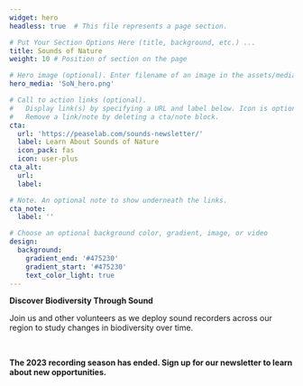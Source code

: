 ```yaml
---
widget: hero
headless: true  # This file represents a page section.

# Put Your Section Options Here (title, background, etc.) ...
title: Sounds of Nature
weight: 10 # Position of section on the page

# Hero image (optional). Enter filename of an image in the assets/media/ folder.
hero_media: 'SoN_hero.png'

# Call to action links (optional).
#   Display link(s) by specifying a URL and label below. Icon is optional for `cta`.
#   Remove a link/note by deleting a cta/note block.
cta:
  url: 'https://peaselab.com/sounds-newsletter/'
  label: Learn About Sounds of Nature
  icon_pack: fas
  icon: user-plus
cta_alt:
  url: 
  label:

# Note. An optional note to show underneath the links.
cta_note:
  label: ''

# Choose an optional background color, gradient, image, or video
design:
  background:
    gradient_end: '#475230'
    gradient_start: '#475230'
    text_color_light: true
---
```

**Discover Biodiversity Through Sound**    

Join us and other volunteers as we deploy sound recorders across our region to study changes in biodiversity over time.

</br>

**The 2023 recording season has ended. Sign up for our newsletter to learn about new opportunities.** 
